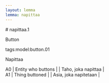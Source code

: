 ```yaml
---
layout: lemma
lemma: napittaa
---
```


<div class="sense">
# <span class="sensename">napittaa.1</span>

<span class="description">Button</span>

tags:model:button.01

<span class="description">Napittaa</span>

A0 | Entity who buttons |   | Taho, joka napittaa |  
A1 | Thing buttoned |   | Asia, joka napitetaan |  

</div>

